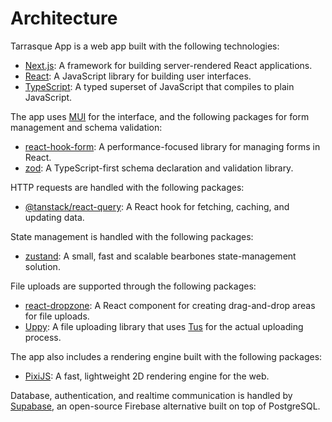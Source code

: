 # Architecture

Tarrasque App is a web app built with the following technologies:

- [Next.js](https://nextjs.org/): A framework for building server-rendered React applications.
- [React](https://reactjs.org/): A JavaScript library for building user interfaces.
- [TypeScript](https://www.typescriptlang.org/): A typed superset of JavaScript that compiles to plain JavaScript.

The app uses [MUI](https://mui.com/) for the interface, and the following packages for form management and schema validation:

- [react-hook-form](https://react-hook-form.com/): A performance-focused library for managing forms in React.
- [zod](https://www.npmjs.com/package/zod): A TypeScript-first schema declaration and validation library.

HTTP requests are handled with the following packages:

- [@tanstack/react-query](https://tanstack.com/query): A React hook for fetching, caching, and updating data.

State management is handled with the following packages:

- [zustand](https://zustand.surge.sh/): A small, fast and scalable bearbones state-management solution.

File uploads are supported through the following packages:

- [react-dropzone](https://react-dropzone.js.org/): A React component for creating drag-and-drop areas for file uploads.
- [Uppy](https://uppy.io/): A file uploading library that uses [Tus](https://tus.io/) for the actual uploading process.

The app also includes a rendering engine built with the following packages:

- [PixiJS](https://pixijs.com/): A fast, lightweight 2D rendering engine for the web.

Database, authentication, and realtime communication is handled by [Supabase](https://supabase.com/), an open-source Firebase alternative built on top of PostgreSQL.
